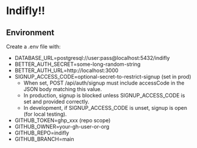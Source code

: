 # Indifly!!

## Environment

Create a .env file with:

- DATABASE_URL=postgresql://user:pass@localhost:5432/indifly
- BETTER_AUTH_SECRET=some-long-random-string
- BETTER_AUTH_URL=http://localhost:3000
- SIGNUP_ACCESS_CODE=optional-secret-to-restrict-signup (set in prod)
	- When set, POST /api/auth/signup must include accessCode in the JSON body matching this value.
	- In production, signup is blocked unless SIGNUP_ACCESS_CODE is set and provided correctly.
	- In development, if SIGNUP_ACCESS_CODE is unset, signup is open (for local testing).
- GITHUB_TOKEN=ghp_xxx (repo scope)
- GITHUB_OWNER=your-gh-user-or-org
- GITHUB_REPO=indifly
- GITHUB_BRANCH=main
